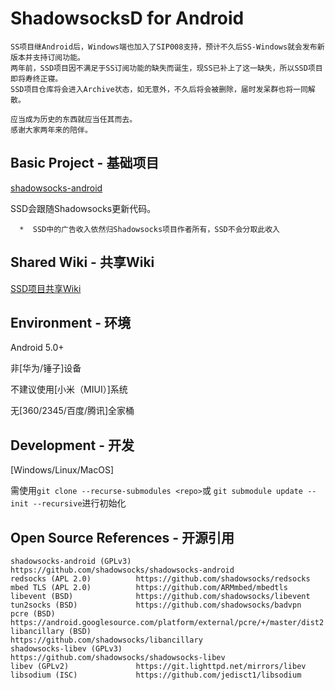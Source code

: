 # ShadowsocksD for Android

```
SS项目继Android后，Windows端也加入了SIP008支持，预计不久后SS-Windows就会发布新版本并支持订阅功能。
两年前，SSD项目因不满足于SS订阅功能的缺失而诞生，现SS已补上了这一缺失，所以SSD项目即将寿终正寝。
SSD项目仓库将会进入Archive状态，如无意外，不久后将会被删除，届时发呆群也将一同解散。

应当成为历史的东西就应当任其而去。
感谢大家两年来的陪伴。
```

## Basic Project - 基础项目

[shadowsocks-android](https://github.com/shadowsocks/shadowsocks-android)

SSD会跟随Shadowsocks更新代码。
```
  *  SSD中的广告收入依然归Shadowsocks项目作者所有，SSD不会分取此收入
```

## Shared Wiki - 共享Wiki

[SSD项目共享Wiki](https://github.com/TheCGDF/SSD-Windows/wiki)

## Environment - 环境

Android 5.0+

非\[华为/锤子\]设备

不建议使用\[小米（MIUI）\]系统

无\[360/2345/百度/腾讯\]全家桶

## Development - 开发

\[Windows/Linux/MacOS\]

需使用`git clone --recurse-submodules <repo>`或 `git submodule update --init --recursive`进行初始化

## Open Source References - 开源引用
```
shadowsocks-android (GPLv3) https://github.com/shadowsocks/shadowsocks-android
redsocks (APL 2.0)          https://github.com/shadowsocks/redsocks
mbed TLS (APL 2.0)          https://github.com/ARMmbed/mbedtls
libevent (BSD)              https://github.com/shadowsocks/libevent
tun2socks (BSD)             https://github.com/shadowsocks/badvpn
pcre (BSD)                  https://android.googlesource.com/platform/external/pcre/+/master/dist2
libancillary (BSD)          https://github.com/shadowsocks/libancillary
shadowsocks-libev (GPLv3)   https://github.com/shadowsocks/shadowsocks-libev
libev (GPLv2)               https://git.lighttpd.net/mirrors/libev
libsodium (ISC)             https://github.com/jedisct1/libsodium
```
